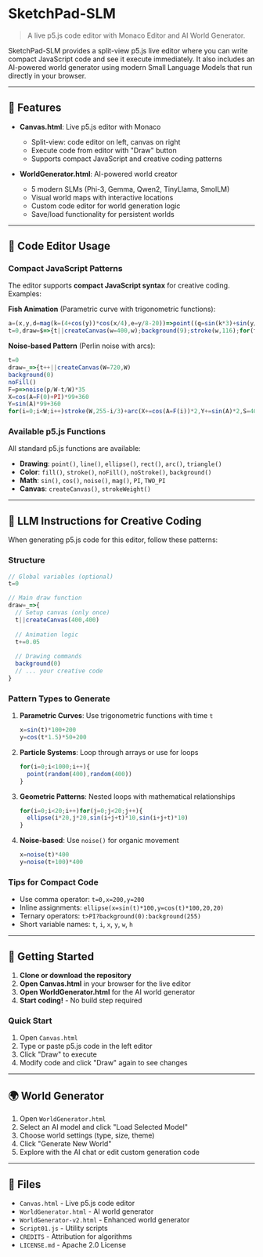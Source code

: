 # SketchPad-SLM

> A live p5.js code editor with Monaco Editor and AI World Generator.

SketchPad-SLM provides a split-view p5.js live editor where you can write compact JavaScript code and see it execute immediately. It also includes an AI-powered world generator using modern Small Language Models that run directly in your browser.

---

## 🚀 Features

- **Canvas.html**: Live p5.js editor with Monaco
  - Split-view: code editor on left, canvas on right
  - Execute code from editor with "Draw" button
  - Supports compact JavaScript and creative coding patterns
  
- **WorldGenerator.html**: AI-powered world creator
  - 5 modern SLMs (Phi-3, Gemma, Qwen2, TinyLlama, SmolLM)
  - Visual world maps with interactive locations
  - Custom code editor for world generation logic
  - Save/load functionality for persistent worlds

---

## 🎨 Code Editor Usage

### Compact JavaScript Patterns

The editor supports **compact JavaScript syntax** for creative coding. Examples:

**Fish Animation** (Parametric curve with trigonometric functions):
```javascript
a=(x,y,d=mag(k=(4+cos(y))*cos(x/4),e=y/8-20))=>point((q=sin(k*3)+sin(y/19+9)*k*(6+sin(e*14-d)))*cos(d/8+t/4)+50*cos(c=d-t)+200,q*sin(c)+d*7*sin(c/4)+200)
t=0,draw=$=>{t||createCanvas(w=400,w);background(9);stroke(w,116);for(t+=PI/120,i=1e4;i--;)a(i,i/235)}
```

**Noise-based Pattern** (Perlin noise with arcs):
```javascript
t=0
draw=_=>{t++||createCanvas(W=720,W)
background(0)
noFill()
F=p=>noise(p/W-t/W)*35
X=cos(A=F(0)+PI)*99+360
Y=sin(A)*99+360
for(i=0;i<W;i++)stroke(W,255-i/3)+arc(X+=cos(A=F(i))*2,Y+=sin(A)*2,S=40-i/20,S,A-(D=i**2/W),A+D,PIE)}
```

### Available p5.js Functions

All standard p5.js functions are available:
- **Drawing**: `point()`, `line()`, `ellipse()`, `rect()`, `arc()`, `triangle()`
- **Color**: `fill()`, `stroke()`, `noFill()`, `noStroke()`, `background()`
- **Math**: `sin()`, `cos()`, `noise()`, `mag()`, `PI`, `TWO_PI`
- **Canvas**: `createCanvas()`, `strokeWeight()`

---

## 🤖 LLM Instructions for Creative Coding

When generating p5.js code for this editor, follow these patterns:

### Structure
```javascript
// Global variables (optional)
t=0

// Main draw function
draw=_=>{
  // Setup canvas (only once)
  t||createCanvas(400,400)
  
  // Animation logic
  t+=0.05
  
  // Drawing commands
  background(0)
  // ... your creative code
}
```

### Pattern Types to Generate

1. **Parametric Curves**: Use trigonometric functions with time `t`
   ```javascript
   x=sin(t)*100+200
   y=cos(t*1.5)*50+200
   ```

2. **Particle Systems**: Loop through arrays or use for loops
   ```javascript
   for(i=0;i<1000;i++){
     point(random(400),random(400))
   }
   ```

3. **Geometric Patterns**: Nested loops with mathematical relationships
   ```javascript
   for(i=0;i<20;i++)for(j=0;j<20;j++){
     ellipse(i*20,j*20,sin(i+j+t)*10,sin(i+j+t)*10)
   }
   ```

4. **Noise-based**: Use `noise()` for organic movement
   ```javascript
   x=noise(t)*400
   y=noise(t+100)*400
   ```

### Tips for Compact Code
- Use comma operator: `t=0,x=200,y=200`
- Inline assignments: `ellipse(x=sin(t)*100,y=cos(t)*100,20,20)`
- Ternary operators: `t>PI?background(0):background(255)`
- Short variable names: `t`, `i`, `x`, `y`, `w`, `h`

---

## 💾 Getting Started

1. **Clone or download the repository**
2. **Open Canvas.html** in your browser for the live editor
3. **Open WorldGenerator.html** for the AI world generator
4. **Start coding!** - No build step required

### Quick Start
1. Open `Canvas.html`
2. Type or paste p5.js code in the left editor
3. Click "Draw" to execute
4. Modify code and click "Draw" again to see changes

---

## 🌍 World Generator

1. Open `WorldGenerator.html`
2. Select an AI model and click "Load Selected Model"
3. Choose world settings (type, size, theme)
4. Click "Generate New World"
5. Explore with the AI chat or edit custom generation code

---

## 📄 Files

- `Canvas.html` - Live p5.js code editor
- `WorldGenerator.html` - AI world generator  
- `WorldGenerator-v2.html` - Enhanced world generator
- `Script01.js` - Utility scripts
- `CREDITS` - Attribution for algorithms
- `LICENSE.md` - Apache 2.0 License
